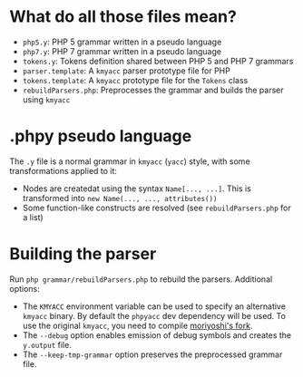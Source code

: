 What do all those files mean?
=============================

 * `php5.y`:             PHP 5 grammar written in a pseudo language
 * `php7.y`:             PHP 7 grammar written in a pseudo language
 * `tokens.y`:           Tokens definition shared between PHP 5 and PHP 7 grammars
 * `parser.template`:    A `kmyacc` parser prototype file for PHP
 * `tokens.template`:    A `kmyacc` prototype file for the `Tokens` class
 * `rebuildParsers.php`: Preprocesses the grammar and builds the parser using `kmyacc`

.phpy pseudo language
=====================

The `.y` file is a normal grammar in `kmyacc` (`yacc`) style, with some transformations
applied to it:

 * Nodes are createdat using the syntax `Name[..., ...]`. This is transformed into
   `new Name(..., ..., attributes())`
 * Some function-like constructs are resolved (see `rebuildParsers.php` for a list)

Building the parser
===================

Run `php grammar/rebuildParsers.php` to rebuild the parsers. Additional options:

 * The `KMYACC` environment variable can be used to specify an alternative `kmyacc` binary.
   By default the `phpyacc` dev dependency will be used. To use the original `kmyacc`, you
   need to compile [moriyoshi's fork](https://github.com/moriyoshi/kmyacc-forked).
 * The `--debug` option enables emission of debug symbols and creates the `y.output` file.
 * The `--keep-tmp-grammar` option preserves the preprocessed grammar file.
